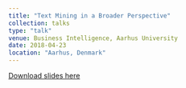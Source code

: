```yaml
---
title: "Text Mining in a Broader Perspective"
collection: talks
type: "talk"
venue: Business Intelligence, Aarhus University
date: 2018-04-23
location: "Aarhus, Denmark"
---
```


[Download slides here](http://knielbo.github.io/files/kln_tm_broader.pdf)
